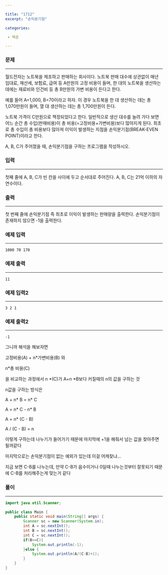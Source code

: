 ```yaml
---

title: "1712"
excerpt: "손익분기점"

categories:

 - 백준 

---
```


### 문제

---

월드전자는 노트북을 제조하고 판매하는 회사이다. 노트북 판매 대수에 상관없이 매년 임대료, 재산세, 보험료, 급여 등 A만원의 고정 비용이 들며, 한 대의 노트북을 생산하는 데에는 재료비와 인건비 등 총 B만원의 가변 비용이 든다고 한다.

예를 들어 A=1,000, B=70이라고 하자. 이 경우 노트북을 한 대 생산하는 데는 총 1,070만원이 들며, 열 대 생산하는 데는 총 1,700만원이 든다.

노트북 가격이 C만원으로 책정되었다고 한다. 일반적으로 생산 대수를 늘려 가다 보면 어느 순간 총 수입(판매비용)이 총 비용(=고정비용+가변비용)보다 많아지게 된다. 최초로 총 수입이 총 비용보다 많아져 이익이 발생하는 지점을 손익분기점(BREAK-EVEN POINT)이라고 한다.

A, B, C가 주어졌을 때, 손익분기점을 구하는 프로그램을 작성하시오.



### 입력

---

첫째 줄에 A, B, C가 빈 칸을 사이에 두고 순서대로 주어진다. A, B, C는 21억 이하의 자연수이다.



### 출력

---

첫 번째 줄에 손익분기점 즉 최초로 이익이 발생하는 판매량을 출력한다. 손익분기점이 존재하지 않으면 -1을 출력한다.



### 예제 입력

---

```
1000 70 170
```



### 예제 출력

---

```
11
```



### 예제 입력2

---

```
3 2 1
```



### 예제 출력2

---

```
-1
```





그니까 해석을 해보자면 

고정비용(A) + n*가변비용(B) 와

n*총 비용(C)

을 비교하는 과정에서 n *(C)가 A+n *B보다 커질때의 n의 값을 구하는 것

n값을 구하는 방식은

A + n* B = n* C

A = n* C - n* B

A = n* (C - B)

A / (C - B) = n



이렇게 구하는데 나누기가 들어가기 때문에 마지막에 +1을 해줘서 넘는 값을 찾아주면 될꺼같다



마지막으로는 손익분기점이 없는 예외가 있는데 이걸 어캐찾냐...

지금 보면 C-B를 나누는데, 만약 C-B가 음수이거나 0일때 나누는것부터 잘못되기 때문에 C-B를 처리해주는게 맞는거 같다

### 풀이

---

```java
import java.util.Scanner;

public class Main {
    public static void main(String[] args) {
        Scanner sc = new Scanner(System.in);
        int A = sc.nextInt();
        int B = sc.nextInt();
        int C = sc.nextInt();
        if(B>=C){
            System.out.println(-1);
        }else {
            System.out.println(A/(C-B)+1);
        }
    }
}
```



